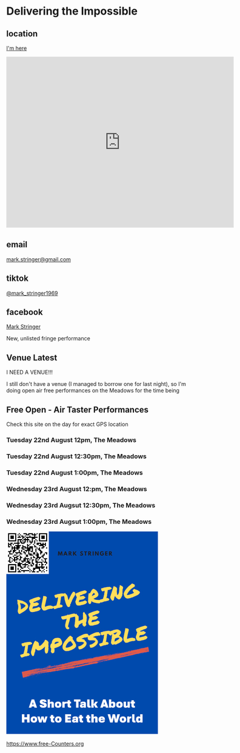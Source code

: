 # Delivering the Impossible

## location
[I'm here](https://goo.gl/maps/N3XDJCQLympGNWLHA)

<iframe src="https://www.google.com/maps/embed?pb=!1m14!1m8!1m3!1d2234.4405050260075!2d-3.1939908922737144!3d55.94173663747839!3m2!1i1024!2i768!4f13.1!3m3!1m2!1s0x4887c79d3a6f3d81%3A0x34fd2cc960be8580!2sMelville%20Dr%2C%20Edinburgh%20EH9%201ND!5e0!3m2!1sel!2suk!4v1692551909773!5m2!1sel!2suk" width="600" height="450" style="border:0;" allowfullscreen="" loading="lazy" referrerpolicy="no-referrer-when-downgrade"></iframe>

## email
[mark.stringer@gmail.com](mailto:mark.stringer@gmail.com)
## tiktok
[@mark_stringer1969](https://www.tiktok.com/@mark_stringer1969)
## facebook
[Mark Stringer](https://m.facebook.com/the.mark.stringer)

New, unlisted fringe performance

## Venue Latest
I NEED A VENUE!!!

I still don't have a venue (I managed to borrow one for last night), so I'm doing open air free performances on the Meadows for the time being

## Free Open - Air Taster Performances
Check this site on the day for exact GPS location
### Tuesday 22nd August 12pm, The Meadows
### Tuesday 22nd August 12:30pm, The Meadows
### Tuesday 22nd August 1:00pm, The Meadows
### Wednesday 23rd August 12:pm, The Meadows
### Wednesday 23rd Augsut 12:30pm, The Meadows
### Wednesday 23rd Augsut 1:00pm, The Meadows


<img src="cover.png" alt="HTML5 Icon" width="400">
<br>

 <a href='https://www.free-counters.org/'>https://www.free-Counters.org</a> <script type='text/javascript' src='https://www.freevisitorcounters.com/auth.php?id=e7bbf3132718a9b35a58a29dac7bc8dab49852d0'></script>
<script type="text/javascript" src="https://www.freevisitorcounters.com/en/home/counter/1064077/t/2"></script>

